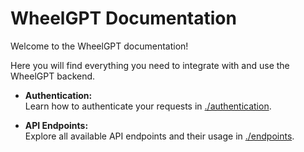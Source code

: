 # WheelGPT Documentation

Welcome to the WheelGPT documentation!

Here you will find everything you need to integrate with and use the WheelGPT backend.

- **Authentication:**  
  Learn how to authenticate your requests in [./authentication](./authentication).

- **API Endpoints:**  
  Explore all available API endpoints and their usage in [./endpoints](./endpoints).
